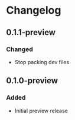 # Changelog

## 0.1.1-preview
### Changed
- Stop packing dev files

## 0.1.0-preview
### Added
- Initial preview release
